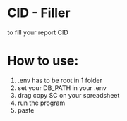 # CID - Filler
to fill your report CID

# How to use:
1. .env has to be root in 1 folder
2. set your DB_PATH in your .env
3. drag copy SC on your spreadsheet
4. run the program
5. paste
